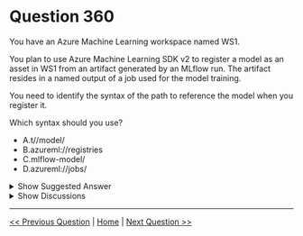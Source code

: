 # Question 360

You have an Azure Machine Learning workspace named WS1.

You plan to use Azure Machine Learning SDK v2 to register a model as an asset in WS1 from an artifact generated by an MLflow run. The artifact resides in a named output of a job used for the model training.

You need to identify the syntax of the path to reference the model when you register it.

Which syntax should you use?

- A.t//model/
- B.azureml://registries
- C.mlflow-model/
- D.azureml://jobs/

<details>
  <summary>Show Suggested Answer</summary>

<strong>D</strong><br>

</details>

<details>
  <summary>Show Discussions</summary>

<blockquote><p><strong>D0ktor</strong> <code>(Tue 19 Nov 2024 22:45)</code> - <em>Upvotes: 2</em></p><p>D Correct</p></blockquote>
<blockquote><p><strong>evangelist</strong> <code>(Sun 23 Jun 2024 06:31)</code> - <em>Upvotes: 1</em></p><p>The correct syntax to reference the model when registering it from an MLflow run artifact in Azure Machine Learning SDK v2 is:
D. azureml://jobs/
Here&#x27;s why:

In Azure Machine Learning SDK v2, when you want to register a model from a job output, you use the &quot;azureml://&quot; URI scheme.
The &quot;jobs/&quot; part indicates that you&#x27;re referring to a job output.
The full path would typically look something like this:
azureml://jobs/&lt;job-name&gt;/outputs/&lt;output-name&gt;/artifacts/&lt;artifact-path&gt;</p></blockquote>

</details>

---

[<< Previous Question](question_359.md) | [Home](../index.md) | [Next Question >>](question_361.md)
